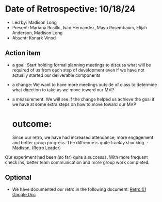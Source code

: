 # Date of Retrospective: 10/18/24

* Led by: Madison Long
* Present: Mariana Rosillo, Ivan Hernandez, Maya Rosembaum, Elijah Anderson, Madison Long
* Absent: Konark Vinod

## Action item

* a goal: Start holding formal planning meetings to discuss what will be required of us from each step of development even if we have not actually started our deliverable components
* a change: We want to have more meetings outside of class to determine what direction to take as we move toward our MVP
* a measurement: We will see if the change helped us achieve the goal if we have at some extra steps on how to move toward our MVP

  # outcome:
  Since our retro, we have had increased attendance, more engagement and better group progress. The diffrence is quite frankly shocking. - Madison, (Retro Leader)

Our experiment had been (so far) quite a successs. With more frequent check ins, better team communication and more group work completed. 

## Optional

* We have documented our retro in the following document: [Retro 01 Google Doc](https://docs.google.com/document/d/14VJiF2AXW-SnYDZESFxlccj9L2SnyRzB/edit?usp=sharing&ouid=113612488218708803843&rtpof=true&sd=true)
